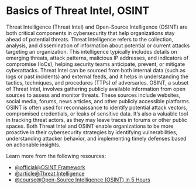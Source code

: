 # Basics of Threat Intel, OSINT

Threat Intelligence (Threat Intel) and Open-Source Intelligence (OSINT) are both critical components in cybersecurity that help organizations stay ahead of potential threats. Threat Intelligence refers to the collection, analysis, and dissemination of information about potential or current attacks targeting an organization. This intelligence typically includes details on emerging threats, attack patterns, malicious IP addresses, and indicators of compromise (IoCs), helping security teams anticipate, prevent, or mitigate cyberattacks. Threat Intel can be sourced from both internal data (such as logs or past incidents) and external feeds, and it helps in understanding the tactics, techniques, and procedures (TTPs) of adversaries. OSINT, a subset of Threat Intel, involves gathering publicly available information from open sources to assess and monitor threats. These sources include websites, social media, forums, news articles, and other publicly accessible platforms. OSINT is often used for reconnaissance to identify potential attack vectors, compromised credentials, or leaks of sensitive data. It’s also a valuable tool in tracking threat actors, as they may leave traces in forums or other public spaces. Both Threat Intel and OSINT enable organizations to be more proactive in their cybersecurity strategies by identifying vulnerabilities, understanding attacker behavior, and implementing timely defenses based on actionable insights.

Learn more from the following resources:

- [@official@OSINT Framework](https://osintframework.com/)
- [@article@Threat Intelligence](https://www.microsoft.com/en-us/security/blog/topic/threat-intelligence/)
- [@course@Open-Source Intelligence (OSINT) in 5 Hours](https://www.youtube.com/watch?v=qwA6MmbeGNo&t=457s)